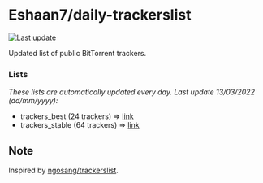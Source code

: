 
# Eshaan7/daily-trackerslist 

[![Last update](https://img.shields.io/badge/Last%20update-13/03/2022-blue.svg)](#)

Updated list of public BitTorrent trackers.

### Lists
*These lists are automatically updated every day. Last update 13/03/2022 (_dd/mm/yyyy_):*

* trackers_best (24 trackers) => [link](https://raw.githubusercontent.com/eshaan7/daily-trackerslist/master/trackers_best.txt)
* trackers_stable (64 trackers) => [link](https://raw.githubusercontent.com/eshaan7/daily-trackerslist/master/trackers_stable.txt)

## Note

Inspired by [ngosang/trackerslist](https://github.com/ngosang/trackerslist).
